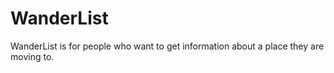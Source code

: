 # WanderList

WanderList is for people who want to get information about a place they are
moving to. 

